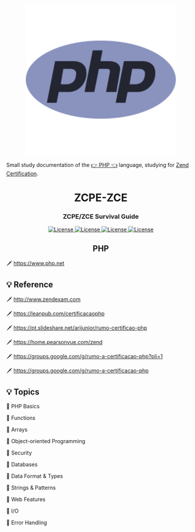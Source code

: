 <p align="center"><img src="php-28-226043.png" width="400"></p>

Small study documentation of the  <a href="https://www.php.net">👉 PHP 👈</a> language, studying for <a href="https://www.zend.com/training/php-certification-exam">Zend Certification</a>.

<h1 align="center">ZCPE-ZCE</h1>

<h3 align="center">
    ZCPE/ZCE Survival Guide
</h3>

<p align="center">
    <a href="https://opensource.org/licenses/MIT">
        <img alt="License" src="https://img.shields.io/badge/License-MIT-yellow.svg">
    </a>
    <a href="#">
        <img alt="License" src="https://img.shields.io/github/languages/count/MagicalStrangeQuark/ZCPE-ZCE">
    </a>
    <a href="#">
        <img alt="License" src="https://img.shields.io/github/last-commit/MagicalStrangeQuark/ZCPE-ZCE">
    </a>
    <a href="#">
        <img alt="License" src="https://img.shields.io/github/followers/MagicalStrangeQuark?style=social">
    </a>
</p>

<h2 align="center">PHP</h2>

🗡 https://www.php.net

## 💡 Reference

🗡 http://www.zendexam.com

🗡 https://leanpub.com/certificacaophp

🗡 https://pt.slideshare.net/arijunior/rumo-certificao-php

🗡 https://home.pearsonvue.com/zend

🗡 https://groups.google.com/g/rumo-a-certificacao-php?pli=1

🗡 https://groups.google.com/g/rumo-a-certificacao-php

## 💡 Topics

🏹 PHP Basics

🏹 Functions

🏹 Arrays

🏹 Object-oriented Programming

🏹 Security

🏹 Databases

🏹 Data Format & Types

🏹 Strings & Patterns

🏹 Web Features

🏹 I/O

🏹 Error Handling